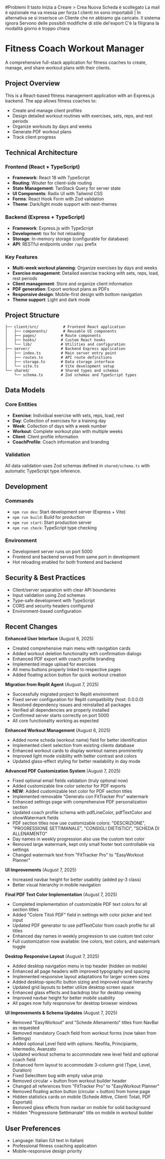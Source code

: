 #Problemi
Il tasto Inizia a Creare > Crea Nuova Scheda è scollegato
La mail è opzionale ma va messa per forza
I clienti nn sono importabili | In alternativa se si inserisce un Cliente che nn abbiamo gia caricato. Il sistema ignora
Servono delle possibili modifiche di stile del'export
C'è la filigrana
la modalità giorno è troppo chiara

# Fitness Coach Workout Manager

A comprehensive full-stack application for fitness coaches to create, manage, and share workout plans with their clients.

## Project Overview

This is a React-based fitness management application with an Express.js backend. The app allows fitness coaches to:
- Create and manage client profiles
- Design detailed workout routines with exercises, sets, reps, and rest periods
- Organize workouts by days and weeks
- Generate PDF workout plans
- Track client progress

## Technical Architecture

### Frontend (React + TypeScript)
- **Framework**: React 18 with TypeScript
- **Routing**: Wouter for client-side routing
- **State Management**: TanStack Query for server state
- **UI Components**: Radix UI with Tailwind CSS
- **Forms**: React Hook Form with Zod validation
- **Theme**: Dark/light mode support with next-themes

### Backend (Express + TypeScript)
- **Framework**: Express.js with TypeScript
- **Development**: tsx for hot reloading
- **Storage**: In-memory storage (configurable for database)
- **API**: RESTful endpoints under `/api` prefix

### Key Features
- **Multi-week workout planning**: Organize exercises by days and weeks
- **Exercise management**: Detailed exercise tracking with sets, reps, load, rest periods
- **Client management**: Store and organize client information
- **PDF generation**: Export workout plans as PDFs
- **Responsive design**: Mobile-first design with bottom navigation
- **Theme support**: Light and dark mode

## Project Structure

```
├── client/src/           # Frontend React application
│   ├── components/       # Reusable UI components
│   ├── pages/           # Route components
│   ├── hooks/           # Custom React hooks
│   └── lib/             # Utilities and configuration
├── server/              # Backend Express application
│   ├── index.ts         # Main server entry point
│   ├── routes.ts        # API route definitions
│   ├── storage.ts       # Data storage interface
│   └── vite.ts          # Vite development setup
└── shared/              # Shared types and schemas
    └── schema.ts        # Zod schemas and TypeScript types
```

## Data Models

### Core Entities
- **Exercise**: Individual exercise with sets, reps, load, rest
- **Day**: Collection of exercises for a training day
- **Week**: Collection of days with a week number
- **Workout**: Complete workout plan with multiple weeks
- **Client**: Client profile information
- **CoachProfile**: Coach information and branding

### Validation
All data validation uses Zod schemas defined in `shared/schema.ts` with automatic TypeScript type inference.

## Development

### Commands
- `npm run dev`: Start development server (Express + Vite)
- `npm run build`: Build for production
- `npm run start`: Start production server
- `npm run check`: TypeScript type checking

### Environment
- Development server runs on port 5000
- Frontend and backend served from same port in development
- Hot reloading enabled for both frontend and backend

## Security & Best Practices

- Client/server separation with clear API boundaries
- Input validation using Zod schemas
- Type-safe development with TypeScript
- CORS and security headers configured
- Environment-based configuration

## Recent Changes

**Enhanced User Interface** (August 6, 2025)
- Created comprehensive main menu with navigation cards
- Added workout deletion functionality with confirmation dialogs
- Enhanced PDF export with coach profile branding
- Implemented image upload for exercises
- All menu buttons properly linked to respective pages
- Added floating action button for quick workout creation

**Migration from Replit Agent** (August 7, 2025) 
- Successfully migrated project to Replit environment
- Fixed server configuration for Replit compatibility (host: 0.0.0.0)
- Resolved dependency issues and reinstalled all packages
- Verified all dependencies are properly installed
- Confirmed server starts correctly on port 5000
- All core functionality working as expected

**Enhanced Workout Management** (August 6, 2025)
- Added nome scheda (workout name) field for better identification
- Implemented client selection from existing clients database
- Enhanced workout cards to display workout names prominently  
- Improved light mode visibility with better contrast and colors
- Updated glass-effect styling for better readability in day mode

**Advanced PDF Customization System** (August 7, 2025)
- Fixed optional email fields validation (truly optional now)
- Added customizable line color selector for PDF exports
- **NEW**: Added customizable text color for PDF section titles
- Implemented removable "Generato con FitTracker Pro" watermark
- Enhanced settings page with comprehensive PDF personalization section
- Updated coach profile schema with pdfLineColor, pdfTextColor and showWatermark fields
- PDF section titles now use customizable colors: "DESCRIZIONE", "PROGRESSIONE SETTIMANALE", "CONSIGLI DIETISTICI", "SCHEDA DI ALLENAMENTO"
- Day names in weekly progression also use the custom text color
- Removed large watermark, kept only small footer text controllable via settings
- Changed watermark text from "FitTracker Pro" to "EasyWorkout Planner"

**UI Improvements** (August 7, 2025)
- Increased navbar height for better usability (added py-3 class)
- Better visual hierarchy in mobile navigation

**Final PDF Text Color Implementation** (August 7, 2025)
- Completed implementation of customizable PDF text colors for all section titles
- Added "Colore Titoli PDF" field in settings with color picker and text input
- Updated PDF generator to use pdfTextColor from coach profile for all titles
- Enhanced day names in weekly progression to use custom text color
- Full customization now available: line colors, text colors, and watermark toggle

**Desktop Responsive Layout** (August 7, 2025)
- Added desktop navigation menu in top header (hidden on mobile)
- Enhanced all page headers with improved typography and spacing
- Implemented responsive layout adaptations for larger screen sizes
- Added desktop-specific button sizing and improved visual hierarchy
- Updated grid layouts to better utilize desktop screen space
- Enhanced glass effects and backdrop blur for desktop viewing
- Improved navbar height for better mobile usability
- All pages now fully responsive for desktop browser windows

**UI Improvements & Schema Updates** (August 7, 2025)
- Removed "EasyWorkout" and "Schede Allenamento" titles from NavBar as requested
- Removed mandatory Coach field from workout forms (now taken from Settings)
- Added optional Level field with options: Neofita, Principiante, Intermedio, Avanzato
- Updated workout schema to accommodate new level field and optional coach field
- Enhanced form layout to accommodate 3-column grid (Type, Level, Duration)
- Fixed SelectItem bug with empty value prop
- Removed circular + button from workout builder header
- Changed all references from "FitTracker Pro" to "EasyWorkout Planner"
- Removed floating action button (circular + button) from home page
- Hidden statistics cards on mobile (Schede Attive, Clienti Totali, PDF Esportati)
- Removed glass effects from navbar on mobile for solid background
- Hidden "Progressione Settimanale" title on mobile in workout builder

## User Preferences

- Language: Italian (UI text in Italian)
- Professional fitness coaching application
- Mobile-responsive design priority